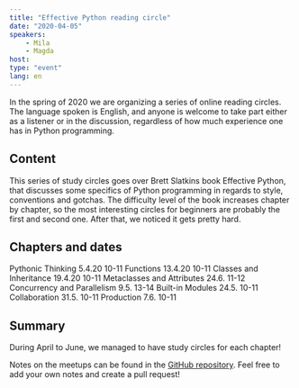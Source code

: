 ```yaml
---
title: "Effective Python reading circle"
date: "2020-04-05"
speakers:
    - Mila
    - Magda
host:
type: "event"
lang: en
---
```


In the spring of 2020 we are organizing a series of online reading circles. The language spoken is English, and anyone is welcome to take part either as a listener or in the discussion, regardless of how much experience one has in Python programming.

## Content
This series of study circles goes over Brett Slatkins book Effective Python, that discusses some specifics of Python programming in regards to style, conventions and gotchas. The difficulty level of the book increases chapter by chapter, so the most interesting circles for beginners are probably the first and second one. After that, we noticed it gets pretty hard.

## Chapters and dates
Pythonic Thinking 5.4.20 10-11
Functions 13.4.20 10-11
Classes and Inheritance 19.4.20 10-11
Metaclasses and Attributes 24.6. 11-12
Concurrency and Parallelism 9.5. 13-14
Built-in Modules 24.5. 10-11
Collaboration 31.5. 10-11
Production 7.6. 10-11

## Summary
During April to June, we managed to have study circles for each chapter!

Notes on the meetups can be found in the [GitHub repository](https://github.com/turkupy/effective-python-studygroup). Feel free to add your own notes and create a pull request!